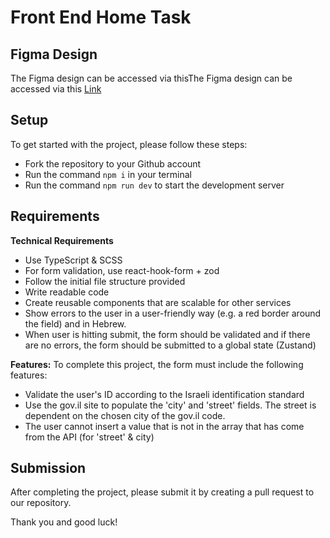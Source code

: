 # Front End Home Task

## Figma Design

The Figma design can be accessed via thisThe Figma design can be accessed via this [Link](https://www.figma.com/file/7L6pEMRGbgdbh6JVgKV4No/Untitled?node-id=11%3A1059&t=3QqyBjJdF3QYhT2j-0)

## Setup

To get started with the project, please follow these steps:

- Fork the repository to your Github account
- Run the command `npm i` in your terminal
- Run the command `npm run dev` to start the development server

## Requirements

**Technical Requirements**

- Use TypeScript & SCSS
- For form validation, use react-hook-form + zod
- Follow the initial file structure provided
- Write readable code
- Create reusable components that are scalable for other services
- Show errors to the user in a user-friendly way (e.g. a red border around the field) and in Hebrew.
- When user is hitting submit, the form should be validated and if there are no errors, the form should be submitted to a global state (Zustand)

**Features:**
To complete this project, the form must include the following features:

- Validate the user's ID according to the Israeli identification standard
- Use the gov.il site to populate the 'city' and 'street' fields. The street is dependent on the chosen city of the gov.il code.
- The user cannot insert a value that is not in the array that has come from the API (for 'street' & city)

## Submission

After completing the project, please submit it by creating a pull request to our repository.

Thank you and good luck!
